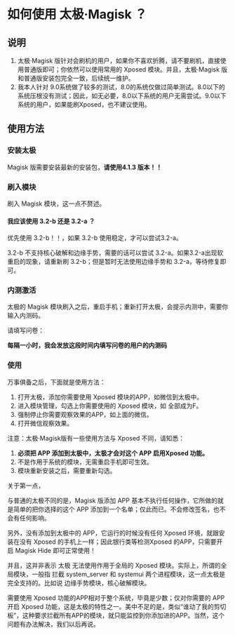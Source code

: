 # 如何使用 太极·Magisk ？

## 说明

1. 太极·Magisk 版针对会刷机的用户，如果你不喜欢折腾，请不要刷机，直接使用普通版即可；你依然可以使用常用的 Xposed 模块。并且，太极·Magisk 版和普通版安装包完全一致，后续统一维护。
2. 我本人针对 9.0系统做了较多的测试，8.0的系统仅做过简单测试。8.0以下的系统压根没有测试；因此，如无必要，8.0以下系统的用户无需尝试。9.0以下系统的用户，如果能刷Xposed，也不建议使用。

## 使用方法

### 安装太极

Magisk 版需要安装最新的安装包，**请使用4.1.3 版本！！**
 
### 刷入模块

刷入 Magisk 模块，这一点不赘述。

#### 我应该使用 3.2-b 还是 3.2-a ？

优先使用 3.2-b！！，如果 3.2-b 使用稳定，才可以尝试3.2-a。

3.2-b 不支持核心破解和边缘手势，需要的话可以尝试 3.2-a。如果3.2-a出现软重启的现象，请重新刷 3.2-b；但是暂时无法使用边缘手势和 3.2-a，等待修复即可。

### 内测激活

太极的 Magisk 模块刷入之后，重启手机；重新打开太极，会提示内测中，需要你输入内测码。

请填写问卷：

**每隔一小时，我会发放这段时间内填写问卷的用户的内测码**

### 使用

万事俱备之后，下面就是使用方法：

1. 打开太极，添加你需要使用 Xposed 模块的APP，如微信到太极中。
2. 进入模块管理，勾选上你需要使用的 Xposed 模块，如 全部成为F。
3. 强制停止你需要观察效果的APP，如上面的微信。
4. 打开微信观察效果。

注意：太极·Magisk版有一些使用方法与 Xposed 不同，请知悉：

1. **必须把 APP 添加到太极中，太极才会对这个 APP 启用Xposed 功能。**
2. 不是作用于系统的模块，无需重启手机即可生效。
3. 模块重新安装之后，需要重新勾选。

关于第一点，

与普通的太极不同的是，Magisk 版添加 APP 基本不执行任何操作，它所做的就是简单的把你选择的这个 APP 添加到一个名单；仅此而已。不会修改签名，也不会有任何影响。

另外，没有添加到太极中的 APP，它运行的时候没有任何 Xposed 环境，就跟安装在没有 Xposed 的手机上一样；因此银行类等检测Xposed 的APP，只需要开启 Magisk Hide 即可正常使用！

并且，这并非表示 太极 无法使用作用于全局的 Xposed 模块。实际上，所谓的全局模块，一般指 拦截 system_server 和 systemui 两个进程模块，这一点太极是完全支持的。比如说 边缘手势模块，核心破解模块。

需要使用 Xposed 功能的APP相对于整个系统，毕竟是少数；仅对你需要的 APP 开启 Xposed 功能，这是太极的特性之一。美中不足的是，类似“谁动了我的剪切板”，这种要求拦截所有APP的模块，就只能监控到你添加进的APP。当然，这个问题有办法解决，我们以后再说。